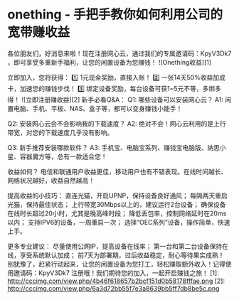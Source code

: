 # onething - 手把手教你如何利用公司的宽带赚收益
各位朋友们，好消息来啦！现在注册网心云，通过我们的专属邀请码：KpyV3Dk7 ，即可享受多重新手福利，让您的闲置设备为您赚钱！
![Onething收益][1]

立即加入，您将获得： 1️⃣ 1元现金奖励，直接入账！ 2️⃣ 一张14天50%收益加成卡，加速您的赚钱步伐！ 3️⃣ 绑定设备奖励，每台设备可获1~5元不等，多绑多得！
![立即注册赚收益][2]
新手必看Q&A：
Q1: 哪些设备可以安装网心云？ A1: 闲置电脑、手机、平板、NAS、盒子等，都可以变身赚钱小能手！

Q2: 安装网心云会不会影响我的下载速度？ A2: 绝对不会！网心云利用的是上行带宽，对您的下载速度几乎没有影响。

Q3: 新手推荐安装哪款软件？ A3: 手机宝、电脑宝系列、赚钱宝电脑版、纳思小星、容器魔方等，总有一款适合您！

收益如何？ 电信和联通用户收益更佳，移动用户也有不错表现。在线时间越长、网络状况越好，收益自然越高！

提高收益的小技巧：
直连光猫，开启UPNP，保持设备良好通风；
每隔两天重启光猫，保持最佳状态；
上行带宽30Mbps以上的，建议运行2台设备；
确保设备在线时长超过20小时，尤其是晚高峰时段；
降低丢包率，控制网络延时在20ms以内；
支持IPV6的设备，一周重启一次；
选择“OEC系列”设备，操作简单，快速上手。

更多专业建议：
尽量使用公网IP，提高设备在线率；
第一台和第二台设备保持在线，享受系统默认加成；
前7天为部署期，过后收益稳定，耐心等待果实成熟！
别犹豫了，赶紧行动起来，让您的闲置设备为您打工，轻松赚取额外收入！记得使用邀请码：KpyV3Dk7 注册哦！我们期待您的加入，一起开启赚钱之旅！
  [1]: http://cccimg.com/view.php/4b46f618657b2bcf151d0b58178fffae.png
  [2]: http://cccimg.com/view.php/6a3d72bb55f7e3a8639bb5ff7db8be5c.png
